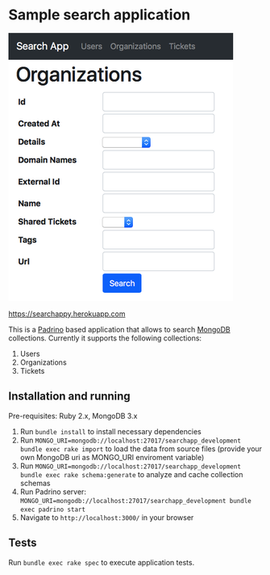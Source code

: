 # Sample search application

![Search App screenshot](https://github.com/brykov/search-app/raw/master/public/images/search-app.png)

https://searchappy.herokuapp.com

This is a [Padrino](http://padrinorb.com) based application that allows to search [MongoDB](http://mongodb.com) collections. Currently it supports the following collections:

1. Users
2. Organizations
3. Tickets

## Installation and running

Pre-requisites: Ruby 2.x, MongoDB 3.x

1. Run ```bundle install``` to install necessary dependencies
2. Run ```MONGO_URI=mongodb://localhost:27017/searchapp_development bundle exec rake import``` to load the data from source files (provide your own MongoDB uri as MONGO_URI enviroment variable)
3. Run ```MONGO_URI=mongodb://localhost:27017/searchapp_development bundle exec rake schema:generate``` to analyze and cache collection schemas
4. Run Padrino server: ```MONGO_URI=mongodb://localhost:27017/searchapp_development bundle exec padrino start``` 
5. Navigate to ```http://localhost:3000/``` in your browser

## Tests

Run ```bundle exec rake spec``` to execute application tests.
